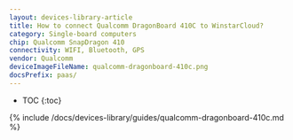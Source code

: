 ```yaml
---
layout: devices-library-article
title: How to connect Qualcomm DragonBoard 410C to WinstarCloud?
category: Single-board computers
chip: Qualcomm SnapDragon 410
connectivity: WIFI, Bluetooth, GPS
vendor: Qualcomm
deviceImageFileName: qualcomm-dragonboard-410c.png
docsPrefix: paas/
---
```



* TOC
{:toc}

{% include /docs/devices-library/guides/qualcomm-dragonboard-410c.md %}